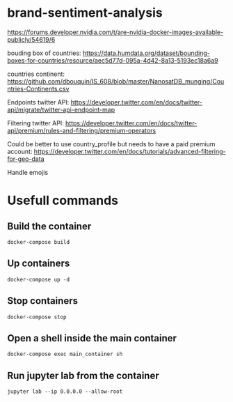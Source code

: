 # brand-sentiment-analysis

https://forums.developer.nvidia.com/t/are-nvidia-docker-images-available-publicly/54619/6

bouding box of countries: https://data.humdata.org/dataset/bounding-boxes-for-countries/resource/aec5d77d-095a-4d42-8a13-5193ec18a6a9

countries continent: https://github.com/dbouquin/IS_608/blob/master/NanosatDB_munging/Countries-Continents.csv

Endpoints twitter API: https://developer.twitter.com/en/docs/twitter-api/migrate/twitter-api-endpoint-map

Filtering twitter API: https://developer.twitter.com/en/docs/twitter-api/premium/rules-and-filtering/premium-operators

Could be better to use country_profile but needs to have a paid premium account: https://developer.twitter.com/en/docs/tutorials/advanced-filtering-for-geo-data

Handle emojis

# Usefull commands

## Build the container

`docker-compose build`

## Up containers

`docker-compose up -d`

## Stop containers

`docker-compose stop`

## Open a shell inside the main container

`docker-compose exec main_container sh`

## Run jupyter lab from the container

`jupyter lab --ip 0.0.0.0 --allow-root`
